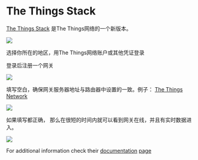   
# The Things Stack

[The Things Stack](https://console.cloud.thethings.network/) 是The Things网络的一个新版本。

![](https://help.mikrotik.com/docs/download/attachments/67633276/image2021-5-20_12-46-48.png?version=1&modificationDate=1621504008056&api=v2)

  

选择你所在的地区，用The Things网络账户或其他凭证登录

登录后注册一个网关

  

![](https://help.mikrotik.com/docs/download/attachments/67633276/image2021-5-20_13-3-55.png?version=1&modificationDate=1621505035634&api=v2)

  

填写空白，确保网关服务器地址与路由器中设置的一致。例子： [The Things Network](https://help.mikrotik.com/docs/display/ROS/The+Things+Network)

  

![](https://help.mikrotik.com/docs/download/attachments/67633276/image2021-5-20_13-8-37.png?version=1&modificationDate=1621505317996&api=v2)

  

如果填写都正确， 那么在很短的时间内就可以看到网关在线，并且有实时数据进入。

  

![](https://help.mikrotik.com/docs/download/attachments/67633276/image2021-5-20_13-11-35.png?version=1&modificationDate=1621505495155&api=v2)

  

For additional information check their [](https://www.thethingsindustries.com/docs/getting-started/)[documentation](https://www.thethingsindustries.com/docs/getting-started/) [page](https://www.thethingsindustries.com/docs/getting-started/)